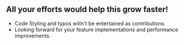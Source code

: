 ## All your efforts would help this grow faster!
- Code Styling and typos willn't be entertained as contributions.
- Looking forward for your feature implementations and performance improvements.
